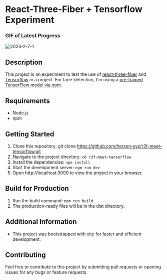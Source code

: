 # React-Three-Fiber + Tensorflow Experiment

### GIF of Latest Progress
![2023-2-7-1](https://user-images.githubusercontent.com/83830469/217265885-a7cf44d0-1949-445a-8794-0c1b0b46033f.gif)

## Description
This project is an experiment to test the use of [react-three-fiber](https://github.com/pmndrs/react-three-fiber) and [Tensorflow](https://www.tensorflow.org/) in a project. For face-detection, I'm using a [pre-trained TensorFlow model via npm](https://www.npmjs.com/package/@tensorflow-models/face-detection).

## Requirements
- Node.js
- npm

## Getting Started
1. Clone this repository: git clone https://github.com/herson-xyz/r3f-meet-tensorflow.git
2. Navigate to the project directory: `cd r3f-meet-tensorflow`
3. Install the dependencies: `npm install`
4. Start the development server: `npm run dev`
5. Open http://localhost:3000 to view the project in your browser.

## Build for Production
1. Run the build command: `npm run build`
2. The production-ready files will be in the dist directory.

## Additional Information
- This project was bootstrapped with [vite](https://github.com/vitejs/vite) for faster and efficient development.

## Contributing
Feel free to contribute to this project by submitting pull requests or opening issues for any bugs or feature requests.
